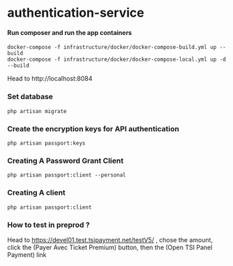 # authentication-service

#### Run composer and run the app containers
```
docker-compose -f infrastructure/docker/docker-compose-build.yml up --build
docker-compose -f infrastructure/docker/docker-compose-local.yml up -d  --build
```

Head to http://localhost:8084

### Set database
```
php artisan migrate
```

### Create the encryption keys for API authentication
```
php artisan passport:keys
```

### Creating A Password Grant Client
```
php artisan passport:client --personal
```

### Creating A client
```
php artisan passport:client
```
### How to test in preprod ?
Head to https://devel01.test.tsipayment.net/testV5/ ,  chose the amount, click the (Payer Avec Ticket Premium) button, then the (Open TSI Panel Payment) link


